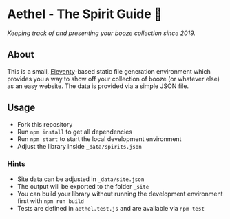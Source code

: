 # Aethel - The Spirit Guide 🥃

_Keeping track of and presenting your booze collection since 2019._

## About

This is a small, [Eleventy](https://github.com/11ty/eleventy)-based static file generation environment which provides you a way to show off your collection of booze (or whatever else) as an easy website.
The data is provided via a simple JSON file.

## Usage

- Fork this repository
- Run `npm install` to get all dependencies
- Run `npm start` to start the local development environment
- Adjust the library inside `_data/spirits.json`

### Hints
- Site data can be adjusted in `_data/site.json`
- The output will be exported to the folder `_site`
- You can build your library without running the development environment first with `npm run build`
- Tests are defined in `aethel.test.js` and are available via `npm test`
